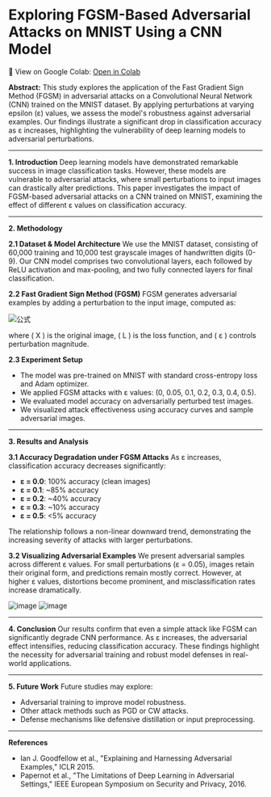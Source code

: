 # Exploring FGSM-Based Adversarial Attacks on MNIST Using a CNN Model
📌 View on Google Colab: [Open in Colab](https://colab.research.google.com/drive/1uUv4ZUmC4bHE-VUgj6Xb3_U29QvScT2l?usp=sharing)


**Abstract:**
This study explores the application of the Fast Gradient Sign Method (FGSM) in adversarial attacks on a Convolutional Neural Network (CNN) trained on the MNIST dataset. By applying perturbations at varying epsilon (ε) values, we assess the model's robustness against adversarial examples. Our findings illustrate a significant drop in classification accuracy as ε increases, highlighting the vulnerability of deep learning models to adversarial perturbations.

---

**1. Introduction**
Deep learning models have demonstrated remarkable success in image classification tasks. However, these models are vulnerable to adversarial attacks, where small perturbations to input images can drastically alter predictions. This paper investigates the impact of FGSM-based adversarial attacks on a CNN trained on MNIST, examining the effect of different ε values on classification accuracy.

---

**2. Methodology**

**2.1 Dataset & Model Architecture**
We use the MNIST dataset, consisting of 60,000 training and 10,000 test grayscale images of handwritten digits (0-9). Our CNN model comprises two convolutional layers, each followed by ReLU activation and max-pooling, and two fully connected layers for final classification.

**2.2 Fast Gradient Sign Method (FGSM)**
FGSM generates adversarial examples by adding a perturbation to the input image, computed as:

![公式](https://latex.codecogs.com/svg.latex?X_{adv}%20=%20X%20+%20\epsilon%20\cdot%20\operatorname{sign}(\nabla_X%20L(X,%20y)))

where \( X \) is the original image, \( L \) is the loss function, and \( ε \) controls perturbation magnitude.

**2.3 Experiment Setup**
- The model was pre-trained on MNIST with standard cross-entropy loss and Adam optimizer.
- We applied FGSM attacks with ε values: \(0, 0.05, 0.1, 0.2, 0.3, 0.4, 0.5\).
- We evaluated model accuracy on adversarially perturbed test images.
- We visualized attack effectiveness using accuracy curves and sample adversarial images.

---

**3. Results and Analysis**

**3.1 Accuracy Degradation under FGSM Attacks**
As ε increases, classification accuracy decreases significantly:
- **ε = 0.0**: 100% accuracy (clean images)
- **ε = 0.1**: ~85% accuracy
- **ε = 0.2**: ~40% accuracy
- **ε = 0.3**: ~10% accuracy
- **ε = 0.5**: <5% accuracy

The relationship follows a non-linear downward trend, demonstrating the increasing severity of attacks with larger perturbations.

**3.2 Visualizing Adversarial Examples**
We present adversarial samples across different ε values. For small perturbations (ε = 0.05), images retain their original form, and predictions remain mostly correct. However, at higher ε values, distortions become prominent, and misclassification rates increase dramatically.

![image](https://github.com/user-attachments/assets/7254dce4-3356-4ead-b871-4458fcfded1f)
![image](https://github.com/user-attachments/assets/a8b9ac8c-06ac-4301-9e77-c11785129bcc)

---

**4. Conclusion**
Our results confirm that even a simple attack like FGSM can significantly degrade CNN performance. As ε increases, the adversarial effect intensifies, reducing classification accuracy. These findings highlight the necessity for adversarial training and robust model defenses in real-world applications.

---

**5. Future Work**
Future studies may explore:
- Adversarial training to improve model robustness.
- Other attack methods such as PGD or CW attacks.
- Defense mechanisms like defensive distillation or input preprocessing.

---

**References**
- Ian J. Goodfellow et al., "Explaining and Harnessing Adversarial Examples," ICLR 2015.
- Papernot et al., "The Limitations of Deep Learning in Adversarial Settings," IEEE European Symposium on Security and Privacy, 2016.

